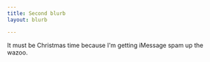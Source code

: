 ```yaml
---
title: Second blurb
layout: blurb

---
```


It must be Christmas time because I'm getting iMessage spam up the wazoo.
